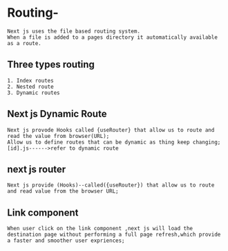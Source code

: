  
# Routing-
    Next js uses the file based routing system.
    When a file is added to a pages directory it automatically available as a route.

## Three types routing 
    1. Index routes
    2. Nested route
    3. Dynamic routes
## Next js Dynamic Route
    Next js provode Hooks called {useRouter} that allow us to route and read the value from browser(URL);
    Allow us to define routes that can be dynamic as thing keep changing;
    [id].js------>refer to dynamic route

## next js router
    Next js provide (Hooks)--called({useRouter}) that allow us to route and read value from the browser URL;

## Link component 
    When user click on the link component ,next js will load the destination page without performing a full page refresh,which provide a faster and smoother user expriences;
 
